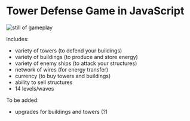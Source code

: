 <h1>Tower Defense Game in JavaScript</h1>

![still of gameplay](https://i.imgur.com/qcqJWDS.jpg)

Includes:
- variety of towers (to defend your buildings)
- variety of buildings (to produce and store energy)
- variety of enemy ships (to attack your structures)
- network of wires (for energy transfer)
- currency (to buy towers and buildings)
- ability to sell structures
- 14 levels/waves

To be added:
- upgrades for buildings and towers (?)
